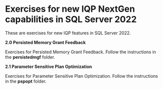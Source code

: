 # Exercises for new IQP NextGen capabilities in SQL Server 2022

These are exercises for new IQP features in SQL Server 2022.

**2.0 Persisted Memory Grant Feedback**

Exercises for Persisted Memory Grant Feedback. Follow the instructions in the **persistedmgf** folder.

**2.1 Parameter Sensitive Plan Optimization**

Exercises for Parameter Sensitive Plan Optimization. Follow the instructions in the **pspopt** folder.